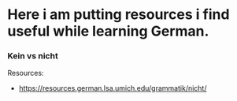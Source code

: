 # Here i am putting resources i find useful while learning German.

### Kein vs nicht

Resources:
- https://resources.german.lsa.umich.edu/grammatik/nicht/
